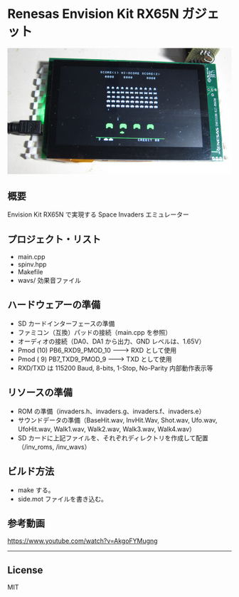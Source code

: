 Renesas Envision Kit RX65N ガジェット
=========
![R5F564ML](../RTK5_side.jpg)

## 概要
Envision Kit RX65N で実現する Space Invaders エミュレーター
   
## プロジェクト・リスト
 - main.cpp
 - spinv.hpp
 - Makefile
 - wavs/ 効果音ファイル
   
## ハードウェアーの準備
 - SD カードインターフェースの準備
 - ファミコン（互換）パッドの接続（main.cpp を参照）
 - オーディオの接続（DA0、DA1 から出力、GND レベルは、1.65V）
 - Pmod (10) PB6_RXD9_PMOD_10 ---> RXD として使用
 - Pmod ( 9) PB7_TXD9_PMOD_9  ---> TXD として使用
 - RXD/TXD は 115200 Baud, 8-bits, 1-Stop, No-Parity 内部動作表示等
   
## リソースの準備
 - ROM の準備（invaders.h、invaders.g、invaders.f、invaders.e）
 - サウンドデータの準備（BaseHit.wav, InvHit.Wav, Shot.wav, Ufo.wav, UfoHit.wav, Walk1.wav, Walk2.wav, Walk3.wav, Walk4.wav）
 - SD カードに上記ファイルを、それぞれディレクトリを作成して配置（/inv_roms, /inv_wavs）

## ビルド方法
 - make する。
 - side.mot ファイルを書き込む。
   
## 参考動画
<https://www.youtube.com/watch?v=AkgoFYMugng>
   
-----
   
License
----

MIT
